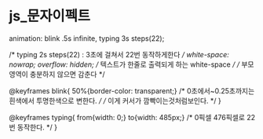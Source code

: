 # js_문자이펙트 

animation: blink .5s infinite, typing 3s steps(22);<p></p>
/* typing 2s steps(22) : 3초에 걸쳐서 22번 동작하게한다 */
white-space: nowrap;
overflow: hidden;
/* 텍스트가 한줄로 출력되게 하는 white-space */
/* 부모영역이 충분하지 않으면 감춘다 */

@keyframes blink{
50%{border-color: transparent;}
/* 0초에서~0.25초까지는 흰색에서 투명한색으로 변한다. */
/* 이게 커서가 깜빡이는것처럼보인다. */
}

@keyframes typing{
from{width: 0;}
to{width: 485px;}
        /* 0픽셀 476픽셀로 22번 동작한다. */
    }
